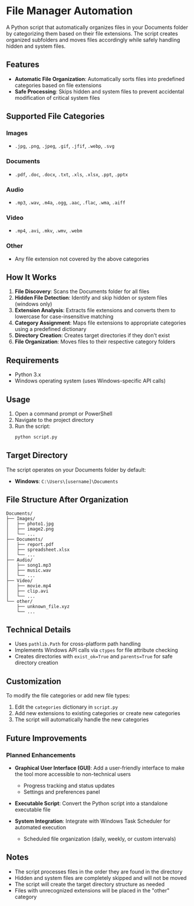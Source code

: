 # File Manager Automation

A Python script that automatically organizes files in your Documents folder by categorizing them based on their file extensions. The script creates organized subfolders and moves files accordingly while safely handling hidden and system files.

## Features

- **Automatic File Organization**: Automatically sorts files into predefined categories based on file extensions
- **Safe Processing**: Skips hidden and system files to prevent accidental modification of critical system files

## Supported File Categories

### Images
- `.jpg`, `.png`, `.jpeg`, `.gif`, `.jfif`, `.webp`, `.svg`

### Documents
- `.pdf`, `.doc`, `.docx`, `.txt`, `.xls`, `.xlsx`, `.ppt`, `.pptx`

### Audio
- `.mp3`, `.wav`, `.m4a`, `.ogg`, `.aac`, `.flac`, `.wma`, `.aiff`

### Video
- `.mp4`, `.avi`, `.mkv`, `.wmv`, `.webm`

### Other
- Any file extension not covered by the above categories

## How It Works

1. **File Discovery**: Scans the Documents folder for all files
2. **Hidden File Detection**: Identify and skip hidden or system files (windows only)
3. **Extension Analysis**: Extracts file extensions and converts them to lowercase for case-insensitive matching
4. **Category Assignment**: Maps file extensions to appropriate categories using a predefined dictionary
5. **Directory Creation**: Creates target directories if they don't exist
6. **File Organization**: Moves files to their respective category folders

## Requirements

- Python 3.x
- Windows operating system (uses Windows-specific API calls)

## Usage

1. Open a command prompt or PowerShell
2. Navigate to the project directory
3. Run the script:
   ```bash
   python script.py
   ```

## Target Directory

The script operates on your Documents folder by default:
- **Windows**: `C:\Users\[username]\Documents`

## File Structure After Organization

```
Documents/
├── Images/
│   ├── photo1.jpg
│   ├── image2.png
│   └── ...
├── Documents/
│   ├── report.pdf
│   ├── spreadsheet.xlsx
│   └── ...
├── Audio/
│   ├── song1.mp3
│   ├── music.wav
│   └── ...
├── Video/
│   ├── movie.mp4
│   ├── clip.avi
│   └── ...
└── other/
    ├── unknown_file.xyz
    └── ...
```

## Technical Details

- Uses `pathlib.Path` for cross-platform path handling
- Implements Windows API calls via `ctypes` for file attribute checking
- Creates directories with `exist_ok=True` and `parents=True` for safe directory creation

## Customization

To modify the file categories or add new file types:

1. Edit the `categories` dictionary in `script.py`
2. Add new extensions to existing categories or create new categories
3. The script will automatically handle the new categories

## Future Improvements

### Planned Enhancements

- **Graphical User Interface (GUI)**: Add a user-friendly interface to make the tool more accessible to non-technical users
  - Progress tracking and status updates
  - Settings and preferences panel

- **Executable Script**: Convert the Python script into a standalone executable file

- **System Integration**: Integrate with Windows Task Scheduler for automated execution
  - Scheduled file organization (daily, weekly, or custom intervals)

## Notes

- The script processes files in the order they are found in the directory
- Hidden and system files are completely skipped and will not be moved
- The script will create the target directory structure as needed
- Files with unrecognized extensions will be placed in the "other" category
